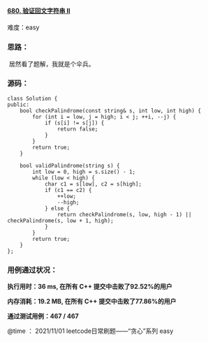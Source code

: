 #### [680. 验证回文字符串 Ⅱ](https://leetcode-cn.com/problems/valid-palindrome-ii/)

难度：easy

### **思路：**

​			居然看了题解，我就是个伞兵。

### **源码：**

```
class Solution {
public:
    bool checkPalindrome(const string& s, int low, int high) {
        for (int i = low, j = high; i < j; ++i, --j) {
            if (s[i] != s[j]) {
                return false;
            }
        }
        return true;
    }

    bool validPalindrome(string s) {
        int low = 0, high = s.size() - 1;
        while (low < high) {
            char c1 = s[low], c2 = s[high];
            if (c1 == c2) {
                ++low;
                --high;
            } else {
                return checkPalindrome(s, low, high - 1) || checkPalindrome(s, low + 1, high);
            }
        }
        return true;
    }
};

```



### **用例通过状况：**

**执行用时：36 ms, 在所有 C++ 提交中击败了92.52%的用户**

**内存消耗：19.2 MB, 在所有 C++ 提交中击败了77.86%的用户**

**通过测试用例：467 / 467**



@time ： 2021/11/01 leetcode日常刷题——“贪心”系列  easy

